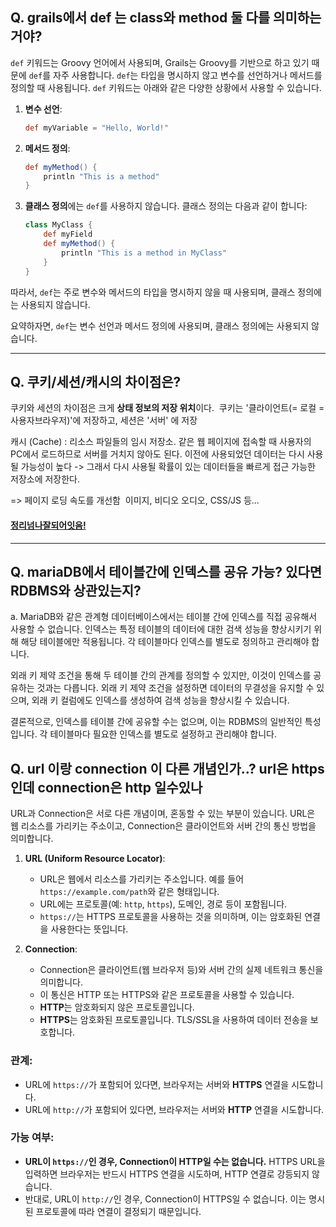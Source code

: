 ## Q. grails에서 def 는 class와 method 둘 다를 의미하는거야?

`def` 키워드는 Groovy 언어에서 사용되며, Grails는 Groovy를 기반으로 하고 있기 때문에 `def`를 자주 사용합니다. `def`는 타입을 명시하지 않고 변수를 선언하거나 메서드를 정의할 때 사용됩니다. `def` 키워드는 아래와 같은 다양한 상황에서 사용할 수 있습니다.

1. **변수 선언**:
    ```groovy
    def myVariable = "Hello, World!"
    ```

2. **메서드 정의**:
    ```groovy
    def myMethod() {
        println "This is a method"
    }
    ```

3. **클래스 정의**에는 `def`를 사용하지 않습니다. 클래스 정의는 다음과 같이 합니다:
    ```groovy
    class MyClass {
        def myField
        def myMethod() {
            println "This is a method in MyClass"
        }
    }
    ```

따라서, `def`는 주로 변수와 메서드의 타입을 명시하지 않을 때 사용되며, 클래스 정의에는 사용되지 않습니다.

요약하자면, `def`는 변수 선언과 메서드 정의에 사용되며, 클래스 정의에는 사용되지 않습니다.


---

## Q. 쿠키/세션/캐시의 차이점은?

쿠키와 세션의 차이점은 크게 **상태 정보의 저장 위치**이다. 
쿠키는 '클라이언트(= 로컬 = 사용자브라우저)'에 저장하고, 세션은 '서버' 에 저장

캐시 (Cache) : 
리소스 파일들의 임시 저장소. 같은 웹 페이지에 접속할 때 사용자의 PC에서 로드하므로 서버를 거치지 않아도 된다.
이전에 사용되었던 데이터는 다시 사용될 가능성이 높다 -> 그래서 다시 사용될 확률이 있는 데이터들을 빠르게 접근 가능한 저장소에 저장한다.

=> 페이지 로딩 속도를 개선함 
이미지, 비디오 오디오, CSS/JS 등...

#### [정리넘나잘되어잇음!](https://hongong.hanbit.co.kr/%EC%99%84%EB%B2%BD-%EC%A0%95%EB%A6%AC-%EC%BF%A0%ED%82%A4-%EC%84%B8%EC%85%98-%ED%86%A0%ED%81%B0-%EC%BA%90%EC%8B%9C-%EA%B7%B8%EB%A6%AC%EA%B3%A0-cdn/)


---

## Q. mariaDB에서 테이블간에 인덱스를 공유 가능? 있다면 RDBMS와 상관있는지?

a. MariaDB와 같은 관계형 데이터베이스에서는 테이블 간에 인덱스를 직접 공유해서 사용할 수 없습니다. 인덱스는 특정 테이블의 데이터에 대한 검색 성능을 향상시키기 위해 해당 테이블에만 적용됩니다. 각 테이블마다 인덱스를 별도로 정의하고 관리해야 합니다.

외래 키 제약 조건을 통해 두 테이블 간의 관계를 정의할 수 있지만, 이것이 인덱스를 공유하는 것과는 다릅니다. 외래 키 제약 조건을 설정하면 데이터의 무결성을 유지할 수 있으며, 외래 키 컬럼에도 인덱스를 생성하여 검색 성능을 향상시킬 수 있습니다.

결론적으로, 인덱스를 테이블 간에 공유할 수는 없으며, 이는 RDBMS의 일반적인 특성입니다. 각 테이블마다 필요한 인덱스를 별도로 설정하고 관리해야 합니다.



## Q. url 이랑 connection 이 다른 개념인가..? url은 https인데 connection은 http 일수있나
URL과 Connection은 서로 다른 개념이며, 혼동할 수 있는 부분이 있습니다. URL은 웹 리소스를 가리키는 주소이고, Connection은 클라이언트와 서버 간의 통신 방법을 의미합니다.

1. **URL (Uniform Resource Locator)**:
    
    - URL은 웹에서 리소스를 가리키는 주소입니다. 예를 들어 `https://example.com/path`와 같은 형태입니다.
    - URL에는 프로토콜(예: `http`, `https`), 도메인, 경로 등이 포함됩니다.
    - `https://`는 HTTPS 프로토콜을 사용하는 것을 의미하며, 이는 암호화된 연결을 사용한다는 뜻입니다.
2. **Connection**:
    
    - Connection은 클라이언트(웹 브라우저 등)와 서버 간의 실제 네트워크 통신을 의미합니다.
    - 이 통신은 HTTP 또는 HTTPS와 같은 프로토콜을 사용할 수 있습니다.
    - **HTTP**는 암호화되지 않은 프로토콜입니다.
    - **HTTPS**는 암호화된 프로토콜입니다. TLS/SSL을 사용하여 데이터 전송을 보호합니다.

### 관계:

- URL에 `https://`가 포함되어 있다면, 브라우저는 서버와 **HTTPS** 연결을 시도합니다.
- URL에 `http://`가 포함되어 있다면, 브라우저는 서버와 **HTTP** 연결을 시도합니다.

### 가능 여부:

- **URL이 `https://`인 경우, Connection이 HTTP일 수는 없습니다.** HTTPS URL을 입력하면 브라우저는 반드시 HTTPS 연결을 시도하며, HTTP 연결로 강등되지 않습니다.
- 반대로, URL이 `http://`인 경우, Connection이 HTTPS일 수 없습니다. 이는 명시된 프로토콜에 따라 연결이 결정되기 때문입니다.



